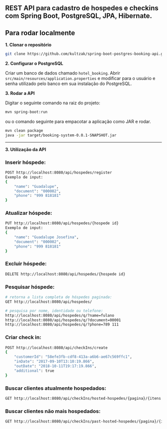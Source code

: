 ## REST API para cadastro de hospedes e checkins com Spring Boot, PostgreSQL, JPA, Hibernate.

## Para rodar localmente

**1. Clonar o repositório**

```bash
git clone https://github.com/kultzak/spring-boot-postgres-booking-api.git
```

**2. Configurar o PostgreSQL**

Criar um banco de dados chamado `hotel_booking`. Abrir
`src/main/resources/application.properties` e modificar para o usuário e senha
utilizado pelo banco em sua instalação do PostgreSQL.

**3. Rodar a API**

Digitar o seguinte comando na raiz do projeto:

```bash
mvn spring-boot:run
```

ou o comando seguinte para empacotar a aplicação como JAR e rodar.

```bash
mvn clean package
java -jar target/booking-system-0.0.1-SNAPSHOT.jar
```
--------------------------------------------

**3. Utilização da API**

### Inserir hóspede:
```bash
POST http://localhost:8080/api/hospedes/register
Exemplo de input:     
{
    "name": "Guadalupe",
    "document": "000002",
    "phone": "999 818181"
}
```

### Atualizar hóspede:
```bash
PUT http://localhost:8080/api/hospedes/{hospede id}
Exemplo de input:     
{
    "name": "Guadalupe Josefina",
    "document": "000002",
    "phone": "999 818181"
}

```

### Excluir hóspede:
```bash
DELETE http://localhost:8080/api/hospedes/{hospede id}
```

### Pesquisar hóspede:
```bash
# retorna a lista completa de hóspedes paginada:
GET http://localhost:8080/api/hospedes/

# pesquisa por nome, identidade ou telefone: 
http://localhost:8080/api/hospedes/q/?name=fulano
http://localhost:8080/api/hospedes/q/?document=00001
http://localhost:8080/api/hospedes/q/?phone=789 111
```

### Criar check in:
```bash
POST http://localhost:8080/api/checkIns/create
{
    "customerId": "58efe3fb-cdf8-413a-a6b6-ae67c569ffc1",
    "inDate": "2017-09-10T13:10:19.866",
    "outDate": "2018-10-11T19:17:19.866",
    "additional": true
}
```

### Buscar clientes atualmente hospedados:
```bash
GET http://localhost:8080/api/checkIns/hosted-hospedes/{pagina}/{itens por pagina}
```

### Buscar clientes não mais hospedados:
```bash
GET http://localhost:8080/api/checkIns/past-hosted-hospedes/{pagina}/{itens por pagina}
```
